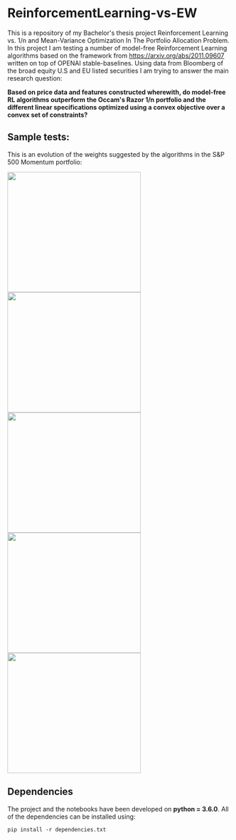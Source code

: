 # ReinforcementLearning-vs-EW

This is a repository of my Bachelor's thesis project Reinforcement Learning vs. 1/n and Mean-Variance Optimization In The Portfolio Allocation Problem. In this project I am testing a number of model-free Reinforcement Learning algorithms based on the framework from https://arxiv.org/abs/2011.09607 written on top of OPENAI stable-baselines. Using data from Bloomberg of the broad equity U.S and EU listed securities I am trying to answer the main research question:

**Based on price data and features constructed wherewith, do model-free RL algorithms outperform the Occam's Razor 1/n portfolio and the different linear specifications optimized using a convex objective over a convex set of constraints?**

## Sample tests:

This is an evolution of the weights suggested by the algorithms in the S&P 500 Momentum portfolio:
<p float="left">
<img src="https://user-images.githubusercontent.com/69042407/114295827-f248b800-9aa7-11eb-9f4a-8c0d16633688.gif" width="300" height="270">
<img src="https://user-images.githubusercontent.com/69042407/114295923-aea27e00-9aa8-11eb-9f90-c406f7169d34.gif" width="300" height="270">
<img src="https://user-images.githubusercontent.com/69042407/114295934-c24de480-9aa8-11eb-8558-3ce8511e8694.gif" width="300" height="270">
<img src="https://user-images.githubusercontent.com/69042407/114295953-d560b480-9aa8-11eb-9805-ddbe2347b917.gif" width="300" height="270">
<img src="https://user-images.githubusercontent.com/69042407/114295954-d72a7800-9aa8-11eb-8d97-0d65e9bd66a2.gif" width="300" height="270">
</p>

## Dependencies

The project and the notebooks have been developed on **python = 3.6.0**. All of the dependencies can be installed using:

```
pip install -r dependencies.txt
```



